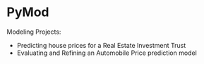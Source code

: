 # PyMod
Modeling Projects: 
- Predicting house prices for a Real Estate Investment Trust
- Evaluating and Refining an Automobile Price prediction model
